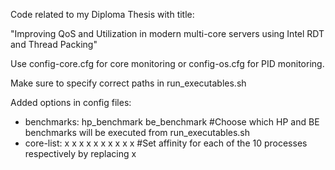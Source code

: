 Code related to my Diploma Thesis with title: 


"Improving QoS and Utilization in modern multi-core servers using Intel RDT and Thread Packing"


Use config-core.cfg for core monitoring or config-os.cfg for PID monitoring.

Make sure to specify correct paths in run_executables.sh


Added options in config files:
- benchmarks: hp_benchmark be_benchmark     #Choose which HP and BE benchmarks will be executed from run_executables.sh
- core-list: x x x x x x x x x x      #Set affinity for each of the 10 processes respectively by replacing x

